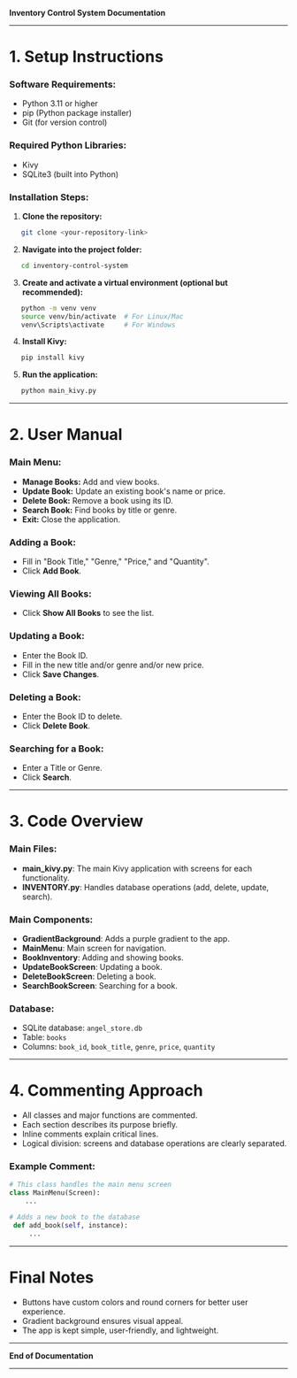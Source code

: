 **Inventory Control System Documentation**

---

# 1. Setup Instructions

### Software Requirements:

* Python 3.11 or higher
* pip (Python package installer)
* Git (for version control)

### Required Python Libraries:

* Kivy
* SQLite3 (built into Python)

### Installation Steps:

1. **Clone the repository:**

```bash
   git clone <your-repository-link>
```

2. **Navigate into the project folder:**

```bash
   cd inventory-control-system
```

3. **Create and activate a virtual environment (optional but recommended):**

```bash
   python -m venv venv
   source venv/bin/activate  # For Linux/Mac
   venv\Scripts\activate     # For Windows
```

4. **Install Kivy:**

```bash
   pip install kivy
```

5. **Run the application:**

```bash
   python main_kivy.py
```

---

# 2. User Manual

### Main Menu:

* **Manage Books:** Add and view books.
* **Update Book:** Update an existing book's name or price.
* **Delete Book:** Remove a book using its ID.
* **Search Book:** Find books by title or genre.
* **Exit:** Close the application.

### Adding a Book:

* Fill in "Book Title," "Genre," "Price," and "Quantity".
* Click **Add Book**.

### Viewing All Books:

* Click **Show All Books** to see the list.

### Updating a Book:

* Enter the Book ID.
* Fill in the new title and/or genre and/or new price.
* Click **Save Changes**.

### Deleting a Book:

* Enter the Book ID to delete.
* Click **Delete Book**.

### Searching for a Book:

* Enter a Title or Genre.
* Click **Search**.

---

# 3. Code Overview

### Main Files:

* **main\_kivy.py**: The main Kivy application with screens for each functionality.
* **INVENTORY.py**: Handles database operations (add, delete, update, search).

### Main Components:

* **GradientBackground**: Adds a purple gradient to the app.
* **MainMenu**: Main screen for navigation.
* **BookInventory**: Adding and showing books.
* **UpdateBookScreen**: Updating a book.
* **DeleteBookScreen**: Deleting a book.
* **SearchBookScreen**: Searching for a book.

### Database:

* SQLite database: `angel_store.db`
* Table: `books`
* Columns: `book_id`, `book_title`, `genre`, `price`, `quantity`

---

# 4. Commenting Approach

* All classes and major functions are commented.
* Each section describes its purpose briefly.
* Inline comments explain critical lines.
* Logical division: screens and database operations are clearly separated.

### Example Comment:

```python
# This class handles the main menu screen
class MainMenu(Screen):
    ...

# Adds a new book to the database
 def add_book(self, instance):
     ...
```

---

# Final Notes

* Buttons have custom colors and round corners for better user experience.
* Gradient background ensures visual appeal.
* The app is kept simple, user-friendly, and lightweight.

---

**End of Documentation**

---
